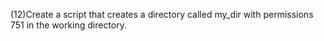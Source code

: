 (12)Create a script that creates a directory called my_dir with permissions 751 in the working directory.
